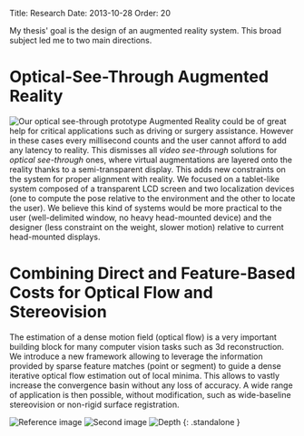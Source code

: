 Title: Research
Date: 2013-10-28
Order: 20

My thesis' goal is the design of an augmented reality system. This broad subject led me to two main directions.

# Optical-See-Through Augmented Reality
![Our optical see-through prototype][ost-system]
Augmented Reality could be of great help for critical applications such as driving or surgery assistance. However in these cases every millisecond counts and the user cannot afford to add any latency to reality. This dismisses all _video see-through_ solutions for _optical see-through_ ones, where virtual augmentations are layered onto the reality thanks to a semi-transparent display. This adds new constraints on the system for proper alignment with reality. We focused on a tablet-like system composed of a transparent LCD screen and two localization devices (one to compute the pose relative to the environment and the other to locate the user). We believe this kind of systems would be more practical to the user (well-delimited window, no heavy head-mounted device) and the designer (less constraint on the weight, slower motion) relative to current head-mounted displays.

[ost-system]: {filename}/images/seethrough/system.jpg

# Combining Direct and Feature-Based Costs for Optical Flow and Stereovision
The estimation of a dense motion field (optical flow) is a very important building block for many computer vision tasks such as 3d reconstruction. We introduce a new framework allowing to leverage the information provided by sparse feature matches (point or segment) to guide a dense iterative optical flow estimation out of local minima. This allows to vastly increase the convergence basin without any loss of accuracy. A wide range of application is then possible, without modification, such as wide-baseline stereovision or non-rigid surface registration.

![Reference image][Daisy1] ![Second image][Daisy2] ![Depth][Daisy3]
{: .standalone }

[Daisy1]: {filename}/images/daisy/4.png "Reference image"
[Daisy2]: {filename}/images/daisy/2.png "Second image"
[Daisy3]: {filename}/images/daisy/42.png "Computed depth map with detected self-occlusions in green"
